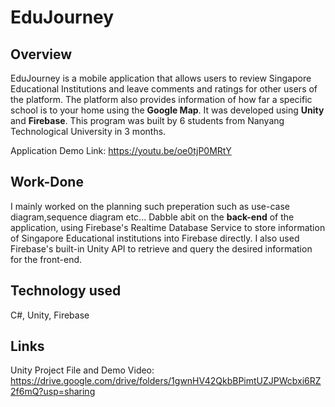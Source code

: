 # EduJourney

## Overview
EduJourney is a mobile application that allows users to review Singapore Educational Institutions and leave comments and ratings for other users of the platform. The platform also provides information of how far a specific school is to your home using the **Google Map**. It was developed using **Unity** and **Firebase**. This program was built by 6 students from Nanyang Technological University in 3 months.

Application Demo Link: https://youtu.be/oe0tjP0MRtY

## Work-Done
I mainly worked on the planning such preperation such as use-case diagram,sequence diagram etc... Dabble abit on the **back-end** of the application, using Firebase's Realtime Database Service to store information of Singapore Educational institutions into Firebase directly. I also used Firebase's built-in Unity API to retrieve and query the desired information for the front-end.

## Technology used
C#, Unity, Firebase

## Links
Unity Project File and Demo Video: 
https://drive.google.com/drive/folders/1gwnHV42QkbBPimtUZJPWcbxi6RZ2f6mQ?usp=sharing


